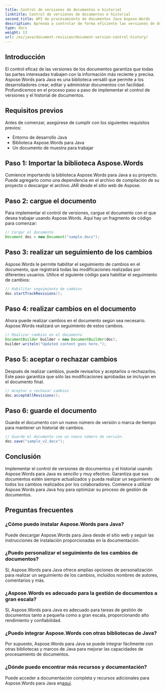 ```yaml
---
title: Control de versiones de documentos e historial
linktitle: Control de versiones de documentos e historial
second_title: API de procesamiento de documentos Java Aspose.Words
description: Aprenda a controlar de forma eficiente las versiones de documentos utilizando Aspose.Words para Java. Administre cambios, colabore sin problemas y realice un seguimiento de las revisiones sin esfuerzo.
type: docs
weight: 13
url: /es/java/document-revision/document-version-control-history/
---
```


## Introducción

El control eficaz de las versiones de los documentos garantiza que todas las partes interesadas trabajen con la información más reciente y precisa. Aspose.Words para Java es una biblioteca versátil que permite a los desarrolladores crear, editar y administrar documentos con facilidad. Profundicemos en el proceso paso a paso de implementar el control de versiones y el historial de documentos.

## Requisitos previos

Antes de comenzar, asegúrese de cumplir con los siguientes requisitos previos:

- Entorno de desarrollo Java
- Biblioteca Aspose.Words para Java
- Un documento de muestra para trabajar

## Paso 1: Importar la biblioteca Aspose.Words

Comience importando la biblioteca Aspose.Words para Java a su proyecto. Puede agregarlo como una dependencia en el archivo de compilación de su proyecto o descargar el archivo JAR desde el sitio web de Aspose.

## Paso 2: cargue el documento

Para implementar el control de versiones, cargue el documento con el que desea trabajar usando Aspose.Words. Aquí hay un fragmento de código para comenzar:

```java
// Cargar el documento
Document doc = new Document("sample.docx");
```

## Paso 3: realizar un seguimiento de los cambios

Aspose.Words le permite habilitar el seguimiento de cambios en el documento, que registrará todas las modificaciones realizadas por diferentes usuarios. Utilice el siguiente código para habilitar el seguimiento de cambios:

```java
// Habilitar seguimiento de cambios
doc.startTrackRevisions();
```

## Paso 4: realizar cambios en el documento

Ahora puede realizar cambios en el documento según sea necesario. Aspose.Words realizará un seguimiento de estos cambios.

```java
// Realizar cambios en el documento
DocumentBuilder builder = new DocumentBuilder(doc);
builder.writeln("Updated content goes here.");
```

## Paso 5: aceptar o rechazar cambios

Después de realizar cambios, puede revisarlos y aceptarlos o rechazarlos. Este paso garantiza que sólo las modificaciones aprobadas se incluyan en el documento final.

```java
// Aceptar o rechazar cambios
doc.acceptAllRevisions();
```

## Paso 6: guarde el documento

Guarde el documento con un nuevo número de versión o marca de tiempo para mantener un historial de cambios.

```java
// Guarde el documento con un nuevo número de versión.
doc.save("sample_v2.docx");
```

## Conclusión

Implementar el control de versiones de documentos y el historial usando Aspose.Words para Java es sencillo y muy efectivo. Garantiza que sus documentos estén siempre actualizados y pueda realizar un seguimiento de todos los cambios realizados por los colaboradores. Comience a utilizar Aspose.Words para Java hoy para optimizar su proceso de gestión de documentos.

## Preguntas frecuentes

### ¿Cómo puedo instalar Aspose.Words para Java?

Puede descargar Aspose.Words para Java desde el sitio web y seguir las instrucciones de instalación proporcionadas en la documentación.

### ¿Puedo personalizar el seguimiento de los cambios de documentos?

Sí, Aspose.Words para Java ofrece amplias opciones de personalización para realizar un seguimiento de los cambios, incluidos nombres de autores, comentarios y más.

### ¿Aspose.Words es adecuado para la gestión de documentos a gran escala?

Sí, Aspose.Words para Java es adecuado para tareas de gestión de documentos tanto a pequeña como a gran escala, proporcionando alto rendimiento y confiabilidad.

### ¿Puedo integrar Aspose.Words con otras bibliotecas de Java?

Por supuesto, Aspose.Words para Java se puede integrar fácilmente con otras bibliotecas y marcos de Java para mejorar las capacidades de procesamiento de documentos.

### ¿Dónde puedo encontrar más recursos y documentación?

 Puede acceder a documentación completa y recursos adicionales para Aspose.Words para Java en[aquí](https://reference.aspose.com/words/java/).
